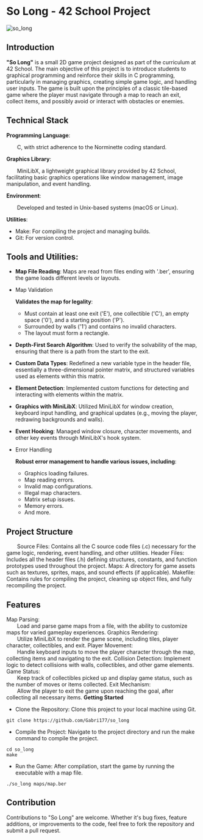 # So Long - 42 School Project
![so_long](https://github.com/Gabri177/so_long/assets/152025617/507ddca0-33f5-42e7-a118-0f4834dbaeb9)

## Introduction
**"So Long"** is a small 2D game project designed as part of the curriculum at 42 School. The main objective of this project is to introduce students to graphical programming and reinforce their skills in C programming, particularly in managing graphics, creating simple game logic, and handling user inputs. The game is built upon the principles of a classic tile-based game where the player must navigate through a map to reach an exit, collect items, and possibly avoid or interact with obstacles or enemies.

## Technical Stack
**Programming Language**:    

&emsp;&emsp;C, with strict adherence to the Norminette coding standard. 

**Graphics Library**:    

&emsp;&emsp;MiniLibX, a lightweight graphical library provided by 42 School, facilitating basic graphics operations like window management, image manipulation, and event handling.  

**Environment**:    

&emsp;&emsp;Developed and tested in Unix-based systems (macOS or Linux).  

**Utilities**:    

* Make: For compiling the project and managing builds.
* Git: For version control.

## Tools and Utilities:  


- **Map File Reading**: Maps are read from files ending with '.ber', ensuring the game loads different levels or layouts.

- Map Validation

  **Validates the map for legality**:

    - Must contain at least one exit ('E'), one collectible ('C'), an empty space ('0'), and a starting position ('P').
    - Surrounded by walls ('1') and contains no invalid characters.
    - The layout must form a rectangle.

- **Depth-First Search Algorithm**: Used to verify the solvability of the map, ensuring that there is a path from the start to the exit.

- **Custom Data Types**: Redefined a new variable type in the header file, essentially a three-dimensional pointer matrix, and structured variables used as elements within this matrix.

- **Element Detection**: Implemented custom functions for detecting and interacting with elements within the matrix.

- **Graphics with MiniLibX**: Utilized MiniLibX for window creation, keyboard input handling, and graphical updates (e.g., moving the player, redrawing backgrounds and walls).

- **Event Hooking**: Managed window closure, character movements, and other key events through MiniLibX's hook system.

- Error Handling

    **Robust error management to handle various issues, including**:

    - Graphics loading failures.
    - Map reading errors.
    - Invalid map configurations.
    - Illegal map characters.
    - Matrix setup issues.
    - Memory errors.
    - And more.

## Project Structure
&emsp;&emsp;Source Files: Contains all the C source code files (.c) necessary for the game logic, rendering, event handling, and other utilities.
Header Files: Includes all the header files (.h) defining structures, constants, and function prototypes used throughout the project.
Maps: A directory for game assets such as textures, sprites, maps, and sound effects (if applicable).
Makefile: Contains rules for compiling the project, cleaning up object files, and fully recompiling the project.
## Features
Map Parsing:   
&emsp;&emsp;Load and parse game maps from a file, with the ability to customize maps for varied gameplay experiences.
Graphics Rendering:      
&emsp;&emsp;Utilize MiniLibX to render the game scene, including tiles, player character, collectibles, and exit.
Player Movement:    
&emsp;&emsp;Handle keyboard inputs to move the player character through the map, collecting items and navigating to the exit.
Collision Detection: Implement logic to detect collisions with walls, collectibles, and other game elements.
Game Status:    
&emsp;&emsp;Keep track of collectibles picked up and display game status, such as the number of moves or items collected.
Exit Mechanism:    
&emsp;&emsp;Allow the player to exit the game upon reaching the goal, after collecting all necessary items.
**Getting Started**
* Clone the Repository: Clone this project to your local machine using Git.
```
git clone https://github.com/Gabri177/so_long
```
* Compile the Project: Navigate to the project directory and run the make command to compile the project.
```
cd so_long
make
```
* Run the Game: After compilation, start the game by running the executable with a map file.
```
./so_long maps/map.ber
```
## Contribution
Contributions to "So Long" are welcome. Whether it's bug fixes, feature additions, or improvements to the code, feel free to fork the repository and submit a pull request.
